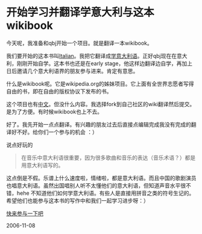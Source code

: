 # 开始学习并翻译学意大利与这本wikibook

今天呢，我准备和qbj开始一个项目。就是翻译一本wikibook。

我们要开始的这本书叫[Italian](http://en.wikibooks.org/wiki/Italian)。我把它翻译成[学意大利语](http://www.tingda.org/index.php/%E5%AD%A6%E6%84%8F%E5%A4%A7%E5%88%A9%E8%AF%AD)。正好qbj现在在意大利，刚刚开始自学。这本书也还是在early stage，他这样边翻译边自学，再加上日后邀请几个意大利语界的朋友参与进来。肯定有意思。

什么是wikibook呢。它是wikipedia.org的姊妹项目。它上面有全世界志愿者写得自由的书，即在自由的版权协议下发布的书。

这个项目也有[中文](http://zh.wikibooks.org/wiki/%E9%A6%96%E9%A1%B5)。但没什么内容。我选择fork到自己社区的wiki翻译然后提交。是为了方便。有时候wikibook也上不去。

好了。我先开始一点点翻译。有兴趣的朋友过去后直接点编辑完成我没有完成的翻译好不好。给你们一个参与的机会 ：）

说点好玩的

> 在音乐中意大利语很重要，因为很多歌曲和音乐的表达（音乐术语？）都是用意大利语写的。

这点倒是不假。乐谱上什么速度啦，情绪啦，都是意大利语。而且中国的歌剧演员也唱意大利语。虽然出国唱别人听不太懂他们的意大利语，但知道声音水平很不错，hehe 不知道他们如何学意大利语。有些人是直接用拼音之类的符号生记的。希望他们也能参与这本书的写作中和我们一起学习进步呀：） 

[快来参与一下吧](http://blog.fltrp.com/tingda/index.php/%E5%AD%A6%E6%84%8F%E5%A4%A7%E5%88%A9%E8%AF%AD)

2006-11-08